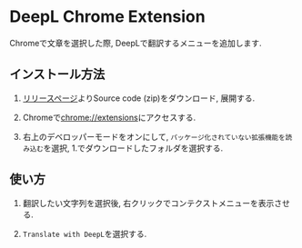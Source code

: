 # DeepL Chrome Extension

Chromeで文章を選択した際, DeepLで翻訳するメニューを追加します.

## インストール方法

1. [リリースページ](https://github.com/natsukium/deepl-chrome-extension/releases)よりSource code (zip)をダウンロード, 展開する.

1. Chromeで[chrome://extensions](chrome://extensions)にアクセスする.

1. 右上のデベロッパーモードをオンにして, `パッケージ化されていない拡張機能を読み込む`を選択, 1.でダウンロードしたフォルダを選択する.

## 使い方
1. 翻訳したい文字列を選択後, 右クリックでコンテクストメニューを表示させる.

1. `Translate with DeepL`を選択する.

